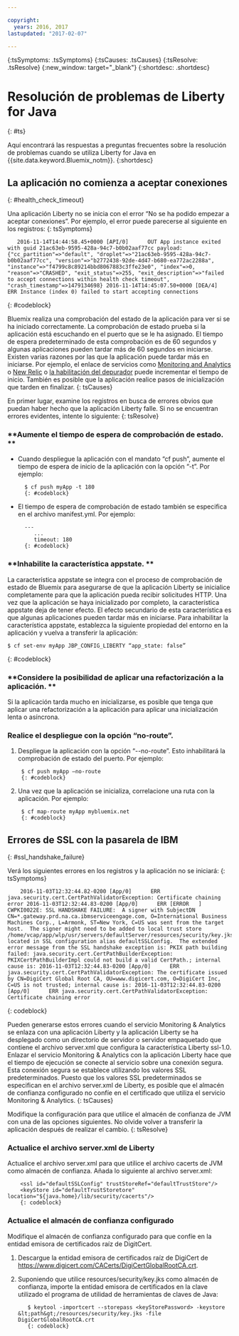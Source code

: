 ```yaml
---

copyright:
  years: 2016, 2017
lastupdated: "2017-02-07"

---
```


{:tsSymptoms: .tsSymptoms}
{:tsCauses: .tsCauses}
{:tsResolve: .tsResolve}
{:new_window: target="_blank"}
{:shortdesc: .shortdesc}

# Resolución de problemas de Liberty for Java
{: #ts}


Aquí encontrará las respuestas a preguntas frecuentes sobre la resolución de problemas cuando se utiliza Liberty for Java en {{site.data.keyword.Bluemix_notm}}.
{:shortdesc}

## La aplicación no comienza a aceptar conexiones
{: #health_check_timeout}


Una aplicación Liberty no se inicia con el error “No se ha podido empezar a aceptar conexiones”. Por ejemplo, el error puede parecerse al siguiente en los registros:
{: tsSymptoms}

```
   2016-11-14T14:44:58.45+0000 [API/0]      OUT App instance exited with guid 21ac63eb-9595-428a-94c7-b0b02aaf77cc payload: {"cc_partition"=>"default", "droplet"=>"21ac63eb-9595-428a-94c7-b0b02aaf77cc", "version"=>"b2772438-92de-4d47-b680-ea772ac2288a", "instance"=>"f4799c8c89214bbd8067883c3ffe23e0", "index"=>0, "reason"=>"CRASHED", "exit_status"=>255, "exit_description"=>"failed to accept connections within health check timeout", "crash_timestamp"=>1479134698} 2016-11-14T14:45:07.50+0000 [DEA/4]      ERR Instance (index 0) failed to start accepting connections
```
{: #codeblock}

Bluemix realiza una comprobación del estado de la aplicación para ver si se ha iniciado correctamente. La comprobación de estado prueba si la aplicación está escuchando en el puerto que se le ha asignado. El tiempo de espera predeterminado de esta comprobación es de 60 segundos y algunas aplicaciones pueden tardar más de 60 segundos en iniciarse.  Existen varias razones por las que la aplicación puede tardar más en iniciarse. Por ejemplo, el enlace de servicios como [Monitoring and Analytics](/docs/services/monana/index.html#gettingstartedtemplate) o [New Relic](/docs/runtimes/liberty/newRelic.html) o [la habilitación del depurador](/docs/manageapps/app_mng.html#debug) puede incrementar el tiempo de inicio. También es posible que la aplicación realice pasos de inicialización que tarden en finalizar.
{: tsCauses}

En primer lugar, examine los registros en busca de errores obvios que puedan haber hecho que la aplicación Liberty falle. Si no se encuentran errores evidentes, intente lo siguiente:
{: tsResolve}

### **Aumente el tiempo de espera de comprobación de estado. **

* Cuando despliegue la aplicación con el mandato “cf push”, aumente el tiempo de espera de inicio de la aplicación con la opción “-t”. Por ejemplo:

        $ cf push myApp -t 180
        {: #codeblock}

* El tiempo de espera de comprobación de estado también se especifica en el archivo manifest.yml. Por ejemplo:

        ---
           ...
           timeout: 180
        {: #codeblock}

### **Inhabilite la característica appstate. **

La característica appstate
se integra con el proceso de comprobación de estado de Bluemix para asegurarse de que la aplicación Liberty se inicialice
completamente para que la aplicación pueda recibir solicitudes HTTP. Una vez que la aplicación se haya inicializado por completo, la característica appstate deja de tener efecto.  El efecto secundario de esta característica es que algunas aplicaciones pueden tardar más en iniciarse. Para inhabilitar la característica appstate, establezca la siguiente propiedad del entorno en la aplicación y vuelva a transferir la aplicación:

```
$ cf set-env myApp JBP_CONFIG_LIBERTY “app_state: false”
```
{: #codeblock}

### **Considere la posibilidad de aplicar una refactorización a la aplicación. **

Si la aplicación tarda mucho en inicializarse, es posible que tenga que aplicar una refactorización a la aplicación para aplicar una inicialización lenta o asíncrona.

### **Realice el despliegue con la opción “no-route”.**

1. Despliegue la aplicación con la opción “--no-route”. Esto inhabilitará la comprobación de estado del puerto. Por ejemplo:

        $ cf push myApp –no-route
        {: #codeblock}

2. Una vez que la aplicación se inicializa, correlacione una ruta con la aplicación. Por ejemplo:

        $ cf map-route myApp mybluemix.net
        {: #codeblock}

## Errores de SSL con la pasarela de IBM
{: #ssl_handshake_failure}


Verá los siguientes errores en los registros y la aplicación no se iniciará:
{: tsSymptoms}

```
    2016-11-03T12:32:44.82-0200 [App/0]      ERR java.security.cert.CertPathValidatorException: Certificate chaining error 2016-11-03T12:32:44.83-0200 [App/0]      ERR [ERROR   ] CWPKI0022E: SSL HANDSHAKE FAILURE:  A signer with SubjectDN CN=*.gateway.prd.na.ca.ibmserviceengage.com, O=International Business Machines Corp., L=Armonk, ST=New York, C=US was sent from the target host.  The signer might need to be added to local trust store /home/vcap/app/wlp/usr/servers/defaultServer/resources/security/key.jks, located in SSL configuration alias defaultSSLConfig.  The extended error message from the SSL handshake exception is: PKIX path building failed: java.security.cert.CertPathBuilderException: PKIXCertPathBuilderImpl could not build a valid CertPath.; internal cause is: 2016-11-03T12:32:44.83-0200 [App/0]      ERR java.security.cert.CertPathValidatorException: The certificate issued by CN=DigiCert Global Root CA, OU=www.digicert.com, O=DigiCert Inc, C=US is not trusted; internal cause is: 2016-11-03T12:32:44.83-0200 [App/0]      ERR java.security.cert.CertPathValidatorException: Certificate chaining error
```
{: codeblock}

Pueden generarse estos errores cuando el servicio Monitoring & Analytics se enlaza con una aplicación Liberty y la aplicación Liberty se ha desplegado como un directorio de servidor o servidor empaquetado que contiene el archivo server.xml que configura la característica Liberty ssl-1.0. Enlazar el servicio Monitoring & Analytics con la aplicación Liberty hace que el tiempo de ejecución se conecte al servicio sobre una conexión segura. Esta conexión segura se establece utilizando los valores SSL predeterminados. Puesto que los valores SSL predeterminados se especifican en el archivo server.xml de Liberty, es posible que el almacén de confianza configurado no confíe en el certificado que utiliza el servicio Monitoring & Analytics.
{: tsCauses}

Modifique la configuración para que utilice el almacén de confianza de JVM con una de las opciones siguientes.  No olvide volver a transferir la aplicación después de realizar el cambio.
{: tsResolve}

### Actualice el archivo server.xml de Liberty

Actualice el archivo server.xml para que utilice el archivo cacerts de JVM como almacén de confianza. Añada lo siguiente al archivo server.xml:

        <ssl id="defaultSSLConfig" trustStoreRef="defaultTrustStore"/>
        <keyStore id="defaultTrustStoretore" location="${java.home}/lib/security/cacerts"/>
        {: codeblock}

### Actualice el almacén de confianza configurado

Modifique el almacén de confianza configurado para que confíe en la entidad emisora de certificados raíz de DigitCert.
  1. Descargue la entidad emisora de certificados raíz de DigiCert de https://www.digicert.com/CACerts/DigiCertGlobalRootCA.crt.
  2. Suponiendo que utilice resources/security/key.jks como almacén de confianza, importe la entidad emisora de certificados en la clave utilizado el programa de utilidad de herramientas de claves de Java:

            $ keytool -importcert --storepass <keyStorePassword> -keystore &lt;path&gt;/resources/security/key.jks -file DigiCertGlobalRootCA.crt
            {: codeblock}
